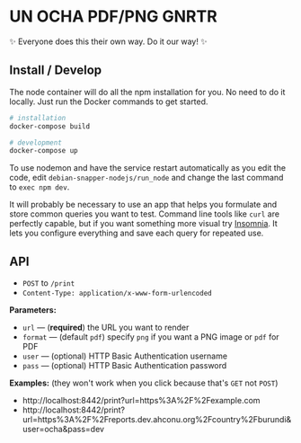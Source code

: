 # UN OCHA PDF/PNG GNRTR

✨ Everyone does this their own way. Do it our way! ✨

## Install / Develop

The node container will do all the npm installation for you. No need to do it locally. Just run the Docker commands to get started.

```bash
# installation
docker-compose build

# development
docker-compose up
```

To use nodemon and have the service restart automatically as you edit the code, edit `debian-snapper-nodejs/run_node` and change the last command to `exec npm dev`.

It will probably be necessary to use an app that helps you formulate and store common queries you want to test. Command line tools like `curl` are perfectly capable, but if you want something more visual try [Insomnia](https://insomnia.rest/). It lets you configure everything and save each query for repeated use.

## API

- `POST` to `/print`
- `Content-Type: application/x-www-form-urlencoded`

**Parameters:**

- `url` — (**required**) the URL you want to render
- `format` — (default `pdf`) specify `png` if you want a PNG image or `pdf` for PDF
- `user` — (optional) HTTP Basic Authentication username
- `pass` — (optional) HTTP Basic Authentication password

**Examples:** (they won't work when you click because that's `GET` not `POST`)

- http://localhost:8442/print?url=https%3A%2F%2Fexample.com
- http://localhost:8442/print?url=https%3A%2F%2Freports.dev.ahconu.org%2Fcountry%2Fburundi&user=ocha&pass=dev
